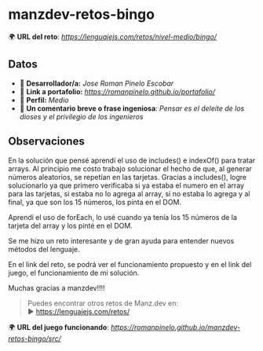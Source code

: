 # manzdev-retos-bingo

🌍 **URL del reto**: *https://lenguajejs.com/retos/nivel-medio/bingo/*

## Datos

- 🦄 **Desarrollador/a:** *Jose Roman Pinelo Escobar*
- 🐇 **Link a portafolio:** *https://romanpinelo.github.io/portafolio/*
- 🦾 **Perfil:** *Medio*
- 💬 **Un comentario breve o frase ingeniosa**: *Pensar es el deleite de los dioses y el privilegio de los ingenieros*

## Observaciones

En la solución que pensé aprendí el uso de includes() e indexOf() para tratar arrays. Al principio me costo trabajo solucionar el hecho de que, al generar números aleatorios, se repetían en las tarjetas. Gracias a includes(), logre solucionarlo ya que primero verificaba si ya estaba el numero en el array para las tarjetas, si estaba no lo agrega al array, si no estaba lo agrega y al final, ya que son los 15 números, los pinta en el DOM.

Aprendí el uso de forEach, lo usé cuando ya tenía los 15 números de la tarjeta del array y los pinté en el DOM.

Se me hizo un reto interesante y de gran ayuda para entender nuevos métodos del lenguaje.

En el link del reto, se podrá ver el funcionamiento propuesto y en el link del juego, el funcionamiento de mi solución.

Muchas gracias a manzdev!!!!

> Puedes encontrar otros retos de Manz.dev en: <br>▶ https://lenguajejs.com/retos/

🌍 **URL del juego funcionando**: *https://romanpinelo.github.io/manzdev-retos-bingo/src/*